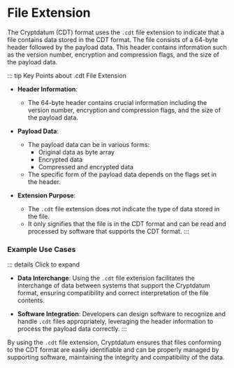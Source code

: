 # File Extension

The Cryptdatum (CDT) format uses the `.cdt` file extension to indicate that a file contains data stored in the CDT format. The file consists of a 64-byte header followed by the payload data. This header contains information such as the version number, encryption and compression flags, and the size of the payload data.

::: tip Key Points about .cdt File Extension
- **Header Information**:
    - The 64-byte header contains crucial information including the version number, encryption and compression flags, and the size of the payload data.

- **Payload Data**:
    - The payload data can be in various forms:
        - Original data as byte array
        - Encrypted data
        - Compressed and encrypted data
    - The specific form of the payload data depends on the flags set in the header.

- **Extension Purpose**:
    - The `.cdt` file extension does not indicate the type of data stored in the file.
    - It only signifies that the file is in the CDT format and can be read and processed by software that supports the CDT format.
:::

### Example Use Cases

::: details Click to expand
- **Data Interchange**: Using the `.cdt` file extension facilitates the interchange of data between systems that support the Cryptdatum format, ensuring compatibility and correct interpretation of the file contents.

- **Software Integration**: Developers can design software to recognize and handle `.cdt` files appropriately, leveraging the header information to process the payload data correctly.
:::

By using the `.cdt` file extension, Cryptdatum ensures that files conforming to the CDT format are easily identifiable and can be properly managed by supporting software, maintaining the integrity and compatibility of the data.
